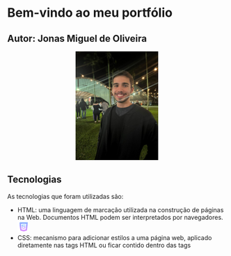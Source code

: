 # Bem-vindo ao meu portfólio
## Autor: Jonas Miguel de Oliveira
<p align= "center">
<img src="./src/static/foto.jpg" width= "190" height= "250" alt= "minha foto">
</p>
 
## Tecnologias

As tecnologias que foram utilizadas são:
* HTML: uma linguagem de marcação utilizada na construção de páginas na Web. Documentos HTML podem ser interpretados por navegadores. <img src="./src/static/html.png" width= "27" height= "27" alt= "html foto">
* CSS: mecanismo para adicionar estilos a uma página web, aplicado diretamente nas tags HTML ou ficar contido dentro das tags <style>. <img src="./src/static/css.png" width= "27" height= "27" alt= "css foto">
* Python:  uma linguagem de programação de alto nível, interpretada de script, imperativa, orientada a objetos, funcional, de tipagem dinâmica e forte. <img src="./src/static/python.png" width= "27" height= "27" alt= "css foto">
* Flask:  é um pequeno framework web escrito em Python. <img src="./src/static/flask.png" width= "32" height= "32" alt= "css foto">

## Descrição das pastas

1. doc: documentação do projeto
2. src: código-fonte do projeto
3. static: imagens e css do projeto
4. templates: html do projeto

## Como utilizar o diretório

Como construir e executar o projeto (Windows / prompt de comandos):
1. Criar uma pasta vazia
2. Clonar o repositório com: 
```console
	git clone https://github.com/Jonasoliver/portfolio_digital_dsm.git  .
```
3. Abrir a pasta raiz no Visual Studio Code
4. Com o terminal aberto na pasta raiz, digitar:
-Python -m venv venv
5. Após a criação da pasta venv, digitar:
- .\venv\Scripts\activate
6. Já dentro da pasta venv digitar o código:
- pip install flask
7. Geralmente o arquivo req.txt vem automaticamente, caso isso não aconteça execute os passos 8 e 9:
8. dentro da pasta raiz criar um arquivo req.txt
9. Digitar no terminal:
 - pip freeze > req.txt
10. Após executar estes passos digitar:
- cd ./src
11. Já dentro da pasta src, onde se encontra o app.py, digitar:
- flask run
12. Acessar o link segurando a tecla Ctrl e clicando com o botão esquerdo do mouse
## Como iniciar o seu projeto

1. Ter um computador.
2. Instalar uma ferramenta de desenvolvimento web. Aperte [aqui](https://www.hostinger.com.br/tutoriais/ferramentas-de-desenvolvimento-web) para acessar um link onde exibe-se algumas ferramentas desse tipo.

(Validação professor FGMC - 1DSM - 2023-02)

